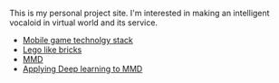 This is my personal project site. I'm interested in making an intelligent vocaloid in virtual world and its service.

* [Mobile game technolgy stack](https://github.com/goopymoon/goopymoon.github.io/blob/master/mobile_game_technology_stack.md)
* [Lego like bricks](https://github.com/goopymoon/iBlock/wiki)
* [MMD](https://github.com/goopymoon/goopymoon.github.io/blob/master/MMD.md)
* [Applying Deep learning to MMD](https://github.com/goopymoon/goopymoon.github.io/blob/master/DeepLearning.md)
